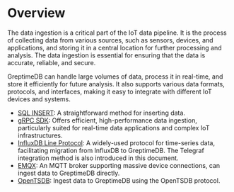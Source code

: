 # Overview

The data ingestion is a critical part of the IoT data pipeline.
It is the process of collecting data from various sources, such as sensors, devices, and applications, and storing it in a central location for further processing and analysis.
The data ingestion is essential for ensuring that the data is accurate, reliable, and secure.

GreptimeDB can handle large volumes of data, process it in real-time, and store it efficiently for future analysis.
It also supports various data formats, protocols, and interfaces,
making it easy to integrate with different IoT devices and systems. 

- [SQL INSERT](sql.md): A straightforward method for inserting data.
- [gRPC SDK](./grpc-sdks/overview.md): Offers efficient, high-performance data ingestion, particularly suited for real-time data applications and complex IoT infrastructures.
- [InfluxDB Line Protocol](influxdb-line-protocol.md): A widely-used protocol for time-series data, facilitating migration from InfluxDB to GreptimeDB. The Telegraf integration method is also introduced in this document.
- [EMQX](emqx.md): An MQTT broker supporting massive device connections, can ingest data to GreptimeDB directly.
- [OpenTSDB](opentsdb.md): Ingest data to GreptimeDB using the OpenTSDB protocol.


